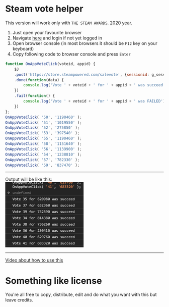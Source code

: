 # Steam vote helper

This version will work only with `THE STEAM AWARDS`. 2020 year.

1. Just open your favourite browser
2. Navigate [here](https://store.steampowered.com/steamawards) and login if not yet logged in
3. Open browser console (in most browsers it should be `F12` key on your keyboard)
4. Copy following code to browser console and press `Enter`  
```js
function OnAppVoteClick(voteid, appid) {
	$J
	.post('https://store.steampowered.com/salevote', {sessionid: g_sessionID, voteid: voteid, appid: appid,  developerid: 0 })
	.done(function(data) {
		console.log('Vote ' + voteid + ' for ' + appid + ' was succeed');
	})
	.fail(function() {
		console.log('Vote ' + voteid + ' for ' + appid + ' was FAILED');
	}) 
};
OnAppVoteClick( '50', '1190460' );
OnAppVoteClick( '51', '1019550' );
OnAppVoteClick( '52', '275850' );
OnAppVoteClick( '53', '397540' );
OnAppVoteClick( '55', '1190460' );
OnAppVoteClick( '58', '1151640' );
OnAppVoteClick( '56', '1139900' );
OnAppVoteClick( '54', '1238810' );
OnAppVoteClick( '57', '782330' );
OnAppVoteClick( '59', '837470' );
```

---

Output will be like this:  
![output image](sample_output.png)

---

[Video about how to use this](https://www.youtube.com/watch?v=5y8xr42ZjWo)

# Something like license
You're all free to copy, distribute, edit and do what you want with this but leave credits.
